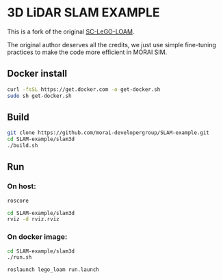 # 3D LiDAR SLAM EXAMPLE

This is a fork of the original [SC-LeGO-LOAM](https://github.com/irapkaist/SC-LeGO-LOAM).

The original author deserves all the credits, we just use simple fine-tuning practices to make the code more efficient in MORAI SIM.

## Docker install
```bash
curl -fsSL https://get.docker.com -o get-docker.sh
sudo sh get-docker.sh
```

## Build
```bash
git clone https://github.com/morai-developergroup/SLAM-example.git
cd SLAM-example/slam3d
./build.sh
```

## Run

### On host:
```bash
roscore
```

```bash
cd SLAM-example/slam3d
rviz -d rviz.rviz
```

### On docker image:
```bash
cd SLAM-example/slam3d
./run.sh

roslaunch lego_loam run.launch
```